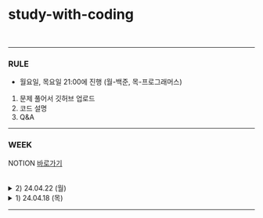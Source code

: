 # study-with-coding

<br>

<HR>

### RULE
- 월요일, 목요일 21:00에 진행 (월-백준, 목-프로그래머스)
1. 문제 풀어서 깃허브 업로드
2. 코드 설명 
3. Q&A


<HR>

### WEEK
NOTION [바로가기](https://fantastic-asteroid-b25.notion.site/study-with-coding-3a30e6216e4d437aa65928f0632a2b27?pvs=4)

<br> 

<details>
<summary> 2) 24.04.22 (월) </summary>
<div markdown="1">
  
[프로그래머스 1845번 폰켓몬](https://school.programmers.co.kr/learn/courses/30/lessons/1845)<br> 
[프로그래머스 301647번 부모의 형질을 모두 가지는 대장균 찾기](https://school.programmers.co.kr/learn/courses/30/lessons/301647)<br>

</div>
</details>

<details>
<summary> 1) 24.04.18 (목) </summary>
<div markdown="1">
  
[백준 2559번 수열](https://www.acmicpc.net/problem/2559) <br>
[백준 2002번 추월](https://www.acmicpc.net/problem/2002) <br>

</div>
</details>


<HR>


